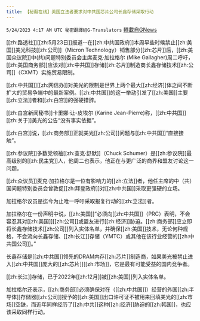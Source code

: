 ```yaml
---
title: 【秘翻在线】美国立法者要求对中共国芯片公司长鑫存储采取行动
---
```

`5/24/2023 4:17 AM UTC 秘密翻譯組G-Translators` [轉載自GNews](https://gnews.org/articles/1326189)

        

[[zh:路透社]][[zh:5月23日]]报道--在[[zh:中共国政府]]本周早些时候禁止[[zh:美国]]美光科技[[zh:公司]]（Micron Technology）销售部分[[zh:芯片]]后，[[zh:美国众议院]]中(共)问题特别委员会主席麦克·加拉格尔 (Mike Gallagher)周二呼吁，[[zh:美国商务部]]应该对[[zh:中共国]]存储[[zh:芯片]]制造商长鑫存储技术[[zh:公司]]（CXMT）实施贸易限制。

[[zh:中共国]][[zh:网信办]]对美光的限制是世界上两个最大[[zh:经济]]体之间不断扩大的贸易争端中的最新案例。[[zh:中共国]]的这一举动引发了[[zh:美国]]主要[[zh:立法]]者和[[zh:白宫]]的强硬措辞。

[[zh:白宫新闻秘书]]卡里娜·让-皮埃尔 (Karine Jean-Pierre)称，[[zh:中共国]][[zh:关于]]美光的公告“没有事实依据”。

[[zh:白宫]]说，[[zh:商务部]]正就美光[[zh:公司]]问题与[[zh:中共国]]“直接接触”。

[[zh:参议院]]多数党领袖[[zh:查克·舒默]]（Chuck Schumer）是[[zh:参议院]]最高级别的[[zh:民主党]]人，他周二也表示，他正在与更广泛的商界和盟友讨论这一问题。

[[zh:众议员]]麦克·加拉格尔是一位有影响力的[[zh:立法]]者，他任主席的中（共）国问题特别委员会曾敦促[[zh:拜登政府]]对[[zh:中共国]]采取更强硬的立场。

加拉格尔议员是迄今为止唯一呼吁采取报复行动的[[zh:立法]]者。

加拉格尔在一份声明中说，[[zh:美国]]“必须向[[zh:中共国]]（PRC）表明，不会容忍其对[[zh:美国]][[zh:公司]]或盟友进行[[zh:经济]]胁迫。[[zh:商务部]]应立即将长鑫存储技术[[zh:公司]]列入实体名单，并确保[[zh:美国]]技术，无论何种规格，不会流向长鑫存储、[[zh:长江]]存储（YMTC）或其他在该行业经营的[[zh:中共国公司]]。”

长鑫存储是[[zh:中共国]]领先的DRAM内存[[zh:芯片]]制造商，如果美光被禁止进入[[zh:中共国]]庞大的[[zh:芯片]][[zh:市场]]，它是最有可能受益的国内竞争者。

[[zh:长江]]存储，已于2022年[[zh:12月]]被[[zh:美国]]列入实体名单。

加拉格尔还表示，[[zh:商务部]]必须确保对在（[[zh:中共国]]）经营的外国[[zh:半导体]]存储器[[zh:公司]]授予的[[zh:美国]]出口许可证不被用来回填美光的[[zh:市场]]空缺，而近年同样经历了[[zh:中共]]这种[[zh:经济]]胁迫的[[zh:韩国]]，也应该采取同样行动。
